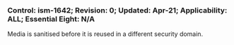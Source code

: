 ### Control: ism-1642; Revision: 0; Updated: Apr-21; Applicability: ALL; Essential Eight: N/A
<p>Media is sanitised before it is reused in a different security domain.</p>